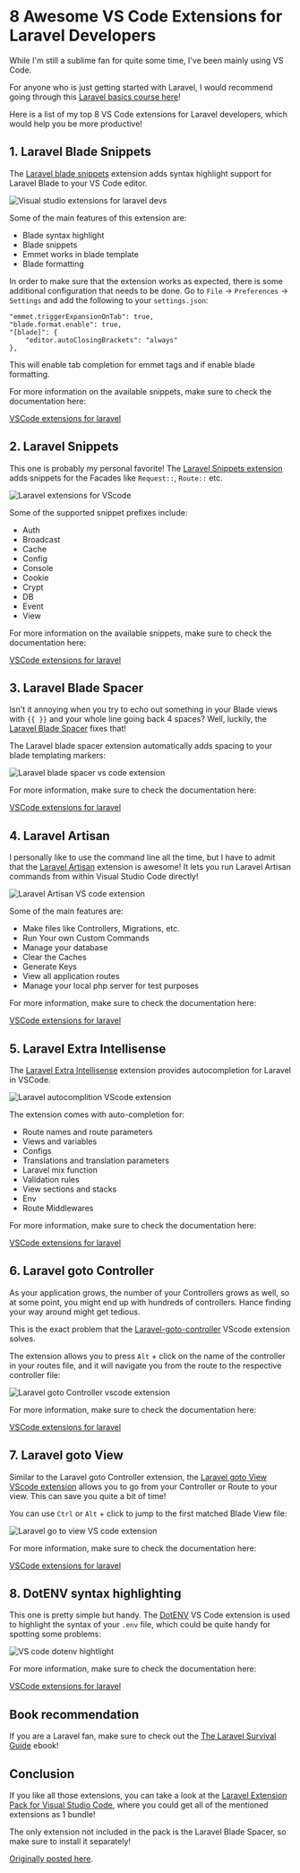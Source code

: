 # 8 Awesome VS Code Extensions for Laravel Developers

While I'm still a sublime fan for quite some time, I've been mainly using VS Code.

For anyone who is just getting started with Laravel, I would recommend going through this [Laravel basics course here](https://devdojo.com/course/laravel-7-basics)!

Here is a list of my top 8 VS Code extensions for Laravel developers, which would help you be more productive!

## 1. Laravel Blade Snippets

The [Laravel blade snippets](https://marketplace.visualstudio.com/items?itemName=onecentlin.laravel-blade) extension adds syntax highlight support for Laravel Blade to your VS Code editor.

![Visual studio extensions for laravel devs](https://imgur.com/9Q1DDfz.gif)

Some of the main features of this extension are:

* Blade syntax highlight
* Blade snippets
* Emmet works in blade template
* Blade formatting

In order to make sure that the extension works as expected, there is some additional configuration that needs to be done. Go to `File` -> `Preferences` -> `Settings` and add the following to your `settings.json`:

```
"emmet.triggerExpansionOnTab": true,
"blade.format.enable": true,
"[blade]": {
    "editor.autoClosingBrackets": "always"
},
```

This will enable tab completion for emmet tags and if enable blade formatting.

For more information on the available snippets, make sure to check the documentation here:

[VSCode extensions for laravel](https://marketplace.visualstudio.com/items?itemName=onecentlin.laravel-blade)

## 2. Laravel Snippets

This one is probably my personal favorite! The [Laravel Snippets extension](https://marketplace.visualstudio.com/items?itemName=onecentlin.laravel5-snippets) adds snippets for the Facades like `Request::`, `Route::` etc.

![Laravel extensions for VScode](https://imgur.com/Npm1yYE.gif)

Some of the supported snippet prefixes include:

* Auth
* Broadcast
* Cache
* Config
* Console
* Cookie
* Crypt
* DB
* Event
* View

For more information on the available snippets, make sure to check the documentation here:

[VSCode extensions for laravel](https://marketplace.visualstudio.com/items?itemName=onecentlin.laravel5-snippets)

## 3. Laravel Blade Spacer

Isn't it annoying when you try to echo out something in your Blade views with `{{ }}` and your whole line going back 4 spaces? Well, luckily, the [Laravel Blade Spacer](https://marketplace.visualstudio.com/items?itemName=austenc.laravel-blade-spacer) fixes that!

The Laravel blade spacer extension automatically adds spacing to your blade templating markers:

![Laravel blade spacer vs code extension](https://imgur.com/zqbqOVA.gif)

For more information, make sure to check the documentation here:

[VSCode extensions for laravel](https://marketplace.visualstudio.com/items?itemName=austenc.laravel-blade-spacer)

## 4. Laravel Artisan

I personally like to use the command line all the time, but I have to admit that the [Laravel Artisan](https://marketplace.visualstudio.com/items?itemName=ryannaddy.laravel-artisan) extension is awesome! It lets you run Laravel Artisan commands from within Visual Studio Code directly!

![Laravel Artisan VS code extension](https://imgur.com/f6OqmqN.gif)

Some of the main features are:

* Make files like Controllers, Migrations, etc.
* Run Your own Custom Commands
* Manage your database
* Clear the Caches
* Generate Keys
* View all application routes
* Manage your local php server for test purposes

For more information, make sure to check the documentation here:

[VSCode extensions for laravel](https://marketplace.visualstudio.com/items?itemName=ryannaddy.laravel-artisan)

## 5. Laravel Extra Intellisense

The [Laravel Extra Intellisense](https://marketplace.visualstudio.com/items?itemName=amiralizadeh9480.laravel-extra-intellisense) extension provides autocompletion for Laravel in VSCode.

![Laravel autocomplition VScode extension](https://imgur.com/r1ET6Ya.gif)

The extension comes with auto-completion for:

* Route names and route parameters
* Views and variables
* Configs
* Translations and translation parameters
* Laravel mix function
* Validation rules
* View sections and stacks
* Env
* Route Middlewares

For more information, make sure to check the documentation here:

[VSCode extensions for laravel](https://marketplace.visualstudio.com/items?itemName=amiralizadeh9480.laravel-extra-intellisense)

## 6. Laravel goto Controller

As your application grows, the number of your Controllers grows as well, so at some point, you might end up with hundreds of controllers. Hance finding your way around might get tedious.

This is the exact problem that the [Laravel-goto-controller](https://marketplace.visualstudio.com/items?itemName=stef-k.laravel-goto-controller) VScode extension solves.

The extension allows you to press `Alt` + click on the name of the controller in your routes file, and it will navigate you from the route to the respective controller file:

![Laravel goto Controller vscode extension](https://imgur.com/E3h6GwT.png)

For more information, make sure to check the documentation here:

[VSCode extensions for laravel](https://marketplace.visualstudio.com/items?itemName=stef-k.laravel-goto-controller)

## 7. Laravel goto View

Similar to the Laravel goto Controller extension, the [Laravel goto View VScode extension](https://marketplace.visualstudio.com/items?itemName=codingyu.laravel-goto-view) allows you to go from your Controller or Route to your view. This can save you quite a bit of time!

You can use `Ctrl` or `Alt` + click to jump to the first matched Blade View file:

![Laravel go to view VS code extension](https://imgur.com/PHBRhqq.png)

For more information, make sure to check the documentation here:

[VSCode extensions for laravel](https://marketplace.visualstudio.com/items?itemName=codingyu.laravel-goto-view)

## 8. DotENV syntax highlighting

This one is pretty simple but handy. The [DotENV](https://marketplace.visualstudio.com/items?itemName=mikestead.dotenv) VS Code extension is used to highlight the syntax of your `.env` file, which could be quite handy for spotting some problems:

![VS code dotenv hightlight](https://imgur.com/tYxpMbO.png)

For more information, make sure to check the documentation here:

[VSCode extensions for laravel](https://marketplace.visualstudio.com/items?itemName=mikestead.dotenv)

## Book recommendation

If you are a Laravel fan, make sure to check out the [The Laravel Survival Guide](https://devdojo.com/ebook/laravelsurvivalguide) ebook!

## Conclusion

If you like all those extensions, you can take a look at the [Laravel Extension Pack for Visual Studio Code](https://marketplace.visualstudio.com/items?itemName=onecentlin.laravel-extension-pack), where you could get all of the mentioned extensions as 1 bundle!

The only extension not included in the pack is the Laravel Blade Spacer, so make sure to install it separately!

[Originally posted here](https://devdojo.com/bobbyiliev/8-awesome-vs-code-extensions-for-laravel-developers).
